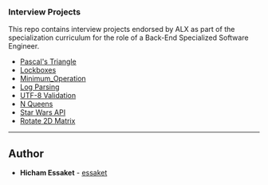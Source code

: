 ### Interview Projects

This repo contains interview projects endorsed by ALX as part of the specialization curriculum for the role of a Back-End Specialized Software Engineer.

- [Pascal's Triangle](https://github.com/essaket/alx-interview/tree/main/0x00-pascal_triangle)
- [Lockboxes](https://github.com/essaket/alx-interview/tree/main/0x01-lockboxes)
- [Minimum_Operation](https://github.com/essaket/alx-interview/tree/main/0x02-minimum_operations)
- [Log Parsing](https://github.com/essaket/alx-interview/tree/main/0x03-log_parsing)
- [UTF-8 Validation](https://github.com/essaket/alx-interview/tree/main/0x04-utf8_validation)
- [N Queens](https://github.com/essaket/alx-interview/tree/main/0x05-nqueens)
- [Star Wars API](https://github.com/essaket/alx-interview/tree/main/0x06-starwars_api)
- [Rotate 2D Matrix](https://github.com/essaket/alx-interview/tree/main/0x07-rotate_2d_matrix)

---

## Author
* **Hicham Essaket** - [essaket](https://github.com/essaket)
